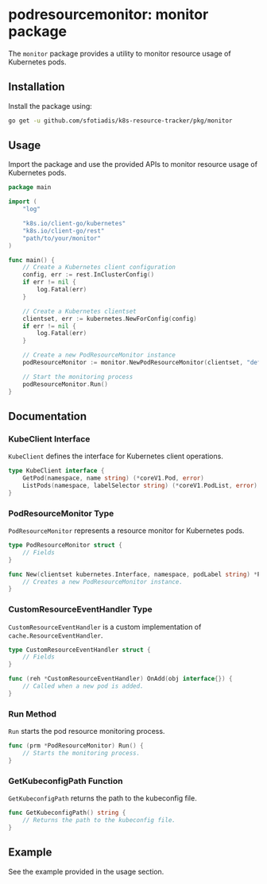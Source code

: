 # podresourcemonitor: monitor package

The `monitor` package provides a utility to monitor resource usage of Kubernetes pods.

## Installation

Install the package using:

```bash
go get -u github.com/sfotiadis/k8s-resource-tracker/pkg/monitor
```

## Usage

Import the package and use the provided APIs to monitor resource usage of Kubernetes pods.

```go
package main

import (
    "log"

    "k8s.io/client-go/kubernetes"
    "k8s.io/client-go/rest"
    "path/to/your/monitor"
)

func main() {
    // Create a Kubernetes client configuration
    config, err := rest.InClusterConfig()
    if err != nil {
        log.Fatal(err)
    }

    // Create a Kubernetes clientset
    clientset, err := kubernetes.NewForConfig(config)
    if err != nil {
        log.Fatal(err)
    }

    // Create a new PodResourceMonitor instance
    podResourceMonitor := monitor.NewPodResourceMonitor(clientset, "default", "app=myapp")

    // Start the monitoring process
    podResourceMonitor.Run()
}
```

## Documentation

### KubeClient Interface

`KubeClient` defines the interface for Kubernetes client operations.

```go
type KubeClient interface {
    GetPod(namespace, name string) (*coreV1.Pod, error)
    ListPods(namespace, labelSelector string) (*coreV1.PodList, error)
}
```

### PodResourceMonitor Type

`PodResourceMonitor` represents a resource monitor for Kubernetes pods.

```go
type PodResourceMonitor struct {
    // Fields
}

func New(clientset kubernetes.Interface, namespace, podLabel string) *PodResourceMonitor {
    // Creates a new PodResourceMonitor instance.
}
```

### CustomResourceEventHandler Type

`CustomResourceEventHandler` is a custom implementation of `cache.ResourceEventHandler`.

```go
type CustomResourceEventHandler struct {
    // Fields
}

func (reh *CustomResourceEventHandler) OnAdd(obj interface{}) {
    // Called when a new pod is added.
}
```

### Run Method

`Run` starts the pod resource monitoring process.

```go
func (prm *PodResourceMonitor) Run() {
    // Starts the monitoring process.
}
```

### GetKubeconfigPath Function

`GetKubeconfigPath` returns the path to the kubeconfig file.

```go
func GetKubeconfigPath() string {
    // Returns the path to the kubeconfig file.
}
```

## Example

See the example provided in the usage section.